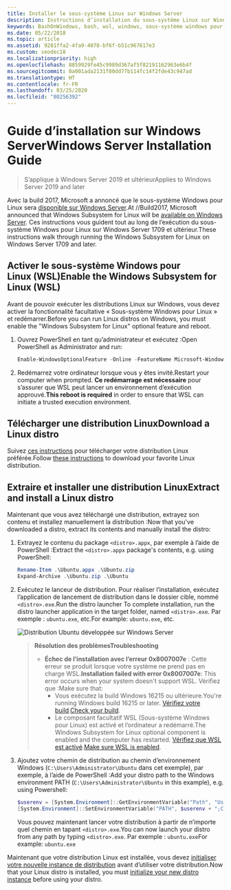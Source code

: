 ```yaml
---
title: Installer le sous-système Linux sur Windows Server
description: Instructions d’installation du sous-système Linux sur Windows Server.
keywords: BashOnWindows, bash, wsl, windows, sous-système windows pour linux, sous-système windows, ubuntu, windows server
ms.date: 05/22/2018
ms.topic: article
ms.assetid: 9281ffa2-4fa9-4078-bf6f-b51c967617e3
ms.custom: seodec18
ms.localizationpriority: high
ms.openlocfilehash: 8859929fe45c9989d367af5f82191162963e6b4f
ms.sourcegitcommit: 0a001ada2131f80dd77b114fc14f2fde43c947ad
ms.translationtype: HT
ms.contentlocale: fr-FR
ms.lasthandoff: 03/25/2020
ms.locfileid: "80256392"
---
```

# <a name="windows-server-installation-guide"></a><span data-ttu-id="9eac1-104">Guide d’installation sur Windows Server</span><span class="sxs-lookup"><span data-stu-id="9eac1-104">Windows Server Installation Guide</span></span>

> <span data-ttu-id="9eac1-105">S’applique à Windows Server 2019 et ultérieur</span><span class="sxs-lookup"><span data-stu-id="9eac1-105">Applies to Windows Server 2019 and later</span></span>

<span data-ttu-id="9eac1-106">Avec la build 2017, Microsoft a annoncé que le sous-système Windows pour Linux sera [disponible sur Windows Server](https://blogs.technet.microsoft.com/hybridcloud/2017/05/10/windows-server-for-developers-news-from-microsoft-build-2017/).</span><span class="sxs-lookup"><span data-stu-id="9eac1-106">At //Build2017, Microsoft announced that Windows Subsystem for Linux will be [available on Windows Server](https://blogs.technet.microsoft.com/hybridcloud/2017/05/10/windows-server-for-developers-news-from-microsoft-build-2017/).</span></span>  <span data-ttu-id="9eac1-107">Ces instructions vous guident tout au long de l’exécution du sous-système Windows pour Linux sur Windows Server 1709 et ultérieur.</span><span class="sxs-lookup"><span data-stu-id="9eac1-107">These instructions walk through running the Windows Subsystem for Linux on Windows Server 1709 and later.</span></span>

## <a name="enable-the-windows-subsystem-for-linux-wsl"></a><span data-ttu-id="9eac1-108">Activer le sous-système Windows pour Linux (WSL)</span><span class="sxs-lookup"><span data-stu-id="9eac1-108">Enable the Windows Subsystem for Linux (WSL)</span></span>

<span data-ttu-id="9eac1-109">Avant de pouvoir exécuter les distributions Linux sur Windows, vous devez activer la fonctionnalité facultative « Sous-système Windows pour Linux » et redémarrer.</span><span class="sxs-lookup"><span data-stu-id="9eac1-109">Before you can run Linux distros on Windows, you must enable the "Windows Subsystem for Linux" optional feature and reboot.</span></span>

1. <span data-ttu-id="9eac1-110">Ouvrez PowerShell en tant qu’administrateur et exécutez :</span><span class="sxs-lookup"><span data-stu-id="9eac1-110">Open PowerShell as Administrator and run:</span></span>
    ```powershell
    Enable-WindowsOptionalFeature -Online -FeatureName Microsoft-Windows-Subsystem-Linux
    ```

2. <span data-ttu-id="9eac1-111">Redémarrez votre ordinateur lorsque vous y êtes invité.</span><span class="sxs-lookup"><span data-stu-id="9eac1-111">Restart your computer when prompted.</span></span> <span data-ttu-id="9eac1-112">**Ce redémarrage est nécessaire** pour s’assurer que WSL peut lancer un environnement d’exécution approuvé.</span><span class="sxs-lookup"><span data-stu-id="9eac1-112">**This reboot is required** in order to ensure that WSL can initiate a trusted execution environment.</span></span>

## <a name="download-a-linux-distro"></a><span data-ttu-id="9eac1-113">Télécharger une distribution Linux</span><span class="sxs-lookup"><span data-stu-id="9eac1-113">Download a Linux distro</span></span>

<span data-ttu-id="9eac1-114">Suivez [ces instructions](install-manual.md) pour télécharger votre distribution Linux préférée.</span><span class="sxs-lookup"><span data-stu-id="9eac1-114">Follow [these instructions](install-manual.md) to download your favorite Linux distribution.</span></span>

## <a name="extract-and-install-a-linux-distro"></a><span data-ttu-id="9eac1-115">Extraire et installer une distribution Linux</span><span class="sxs-lookup"><span data-stu-id="9eac1-115">Extract and install a Linux distro</span></span>
<span data-ttu-id="9eac1-116">Maintenant que vous avez téléchargé une distribution, extrayez son contenu et installez manuellement la distribution :</span><span class="sxs-lookup"><span data-stu-id="9eac1-116">Now that you've downloaded a distro, extract its contents and manually install the distro:</span></span>

1. <span data-ttu-id="9eac1-117">Extrayez le contenu du package `<distro>.appx`, par exemple à l’aide de PowerShell :</span><span class="sxs-lookup"><span data-stu-id="9eac1-117">Extract the `<distro>.appx` package's contents, e.g. using PowerShell:</span></span>

    ```powershell
    Rename-Item .\Ubuntu.appx .\Ubuntu.zip
    Expand-Archive .\Ubuntu.zip .\Ubuntu
    ```

2. <span data-ttu-id="9eac1-118">Exécutez le lanceur de distribution. Pour réaliser l’installation, exécutez l’application de lancement de distribution dans le dossier cible, nommé `<distro>.exe`.</span><span class="sxs-lookup"><span data-stu-id="9eac1-118">Run the distro launcher To complete installation, run the distro launcher application in the target folder, named `<distro>.exe`.</span></span> <span data-ttu-id="9eac1-119">Par exemple : `ubuntu.exe`, etc.</span><span class="sxs-lookup"><span data-stu-id="9eac1-119">For example: `ubuntu.exe`, etc.</span></span>

    ![Distribution Ubuntu développée sur Windows Server](media/server-appx-expand.png)

    > <span data-ttu-id="9eac1-121">**Résolution des problèmes**</span><span class="sxs-lookup"><span data-stu-id="9eac1-121">**Troubleshooting**</span></span>
    > * <span data-ttu-id="9eac1-122">**Échec de l’installation avec l’erreur 0x8007007e** : Cette erreur se produit lorsque votre système ne prend pas en charge WSL.</span><span class="sxs-lookup"><span data-stu-id="9eac1-122">**Installation failed with error 0x8007007e**: This error occurs when your system doesn't support WSL.</span></span> <span data-ttu-id="9eac1-123">Vérifiez que :</span><span class="sxs-lookup"><span data-stu-id="9eac1-123">Make sure that:</span></span>
    >   * <span data-ttu-id="9eac1-124">Vous exécutez la build Windows 16215 ou ultérieure.</span><span class="sxs-lookup"><span data-stu-id="9eac1-124">You're running Windows build 16215 or later.</span></span> <span data-ttu-id="9eac1-125">[Vérifiez votre build](troubleshooting.md#check-your-build-number).</span><span class="sxs-lookup"><span data-stu-id="9eac1-125">[Check your build](troubleshooting.md#check-your-build-number).</span></span>
    >   * <span data-ttu-id="9eac1-126">Le composant facultatif WSL (Sous-système Windows pour Linux) est activé et l’ordinateur a redémarré.</span><span class="sxs-lookup"><span data-stu-id="9eac1-126">The Windows Subsystem for Linux optional component is enabled and the computer has restarted.</span></span>  <span data-ttu-id="9eac1-127">[Vérifiez que WSL est activé](troubleshooting.md#confirm-wsl-is-enabled).</span><span class="sxs-lookup"><span data-stu-id="9eac1-127">[Make sure WSL is enabled](troubleshooting.md#confirm-wsl-is-enabled).</span></span>
    
3. <span data-ttu-id="9eac1-128">Ajoutez votre chemin de distribution au chemin d’environnement Windows (`C:\Users\Administrator\Ubuntu` dans cet exemple), par exemple, à l’aide de PowerShell :</span><span class="sxs-lookup"><span data-stu-id="9eac1-128">Add your distro path to the Windows environment PATH (`C:\Users\Administrator\Ubuntu` in this example), e.g. using Powershell:</span></span>
        
    ```powershell
    $userenv = [System.Environment]::GetEnvironmentVariable("Path", "User")
    [System.Environment]::SetEnvironmentVariable("PATH", $userenv + ";C:\Users\Administrator\Ubuntu", "User")
    ```
    <span data-ttu-id="9eac1-129">Vous pouvez maintenant lancer votre distribution à partir de n’importe quel chemin en tapant `<distro>.exe`.</span><span class="sxs-lookup"><span data-stu-id="9eac1-129">You can now launch your distro from any path by typing `<distro>.exe`.</span></span> <span data-ttu-id="9eac1-130">Par exemple : `ubuntu.exe`</span><span class="sxs-lookup"><span data-stu-id="9eac1-130">For example: `ubuntu.exe`</span></span>

<span data-ttu-id="9eac1-131">Maintenant que votre distribution Linux est installée, vous devez [initialiser votre nouvelle instance de distribution](initialize-distro.md) avant d’utiliser votre distribution.</span><span class="sxs-lookup"><span data-stu-id="9eac1-131">Now that your Linux distro is installed, you must [initialize your new distro instance](initialize-distro.md) before using your distro.</span></span>
